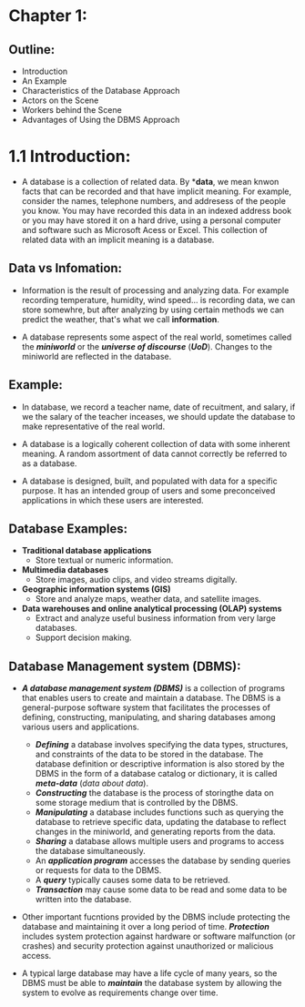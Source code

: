 # Chapter 1:
## Outline:
- Introduction
- An Example
- Characteristics of the Database Approach
- Actors on the Scene
- Workers behind the Scene
- Advantages of Using the DBMS Approach

# 1.1 Introduction:
- A database is a collection of related data. By ***data**, we mean knwon facts that can be recorded and that have implicit meaning. For example, consider the names, telephone numbers, and addresess of the people you know. You may have recorded this data in an indexed address book or you may have stored it on a hard drive, using a personal computer and software such as Microsoft Acess or Excel. This collection of related data with an implicit meaning is a database.

## Data vs Infomation:
- Information is the result of processing and analyzing data. For example recording temperature, humidity, wind speed... is recording data, we can store somewhre, but after analyzing by using certain methods we can predict the weather, that's what we call **information**.

- A database represents some aspect of the real world, sometimes called the ***miniworld*** or the ***universe of discourse*** (***UoD***). Changes to the miniworld are reflected in the database.
## Example:
- In database, we record a teacher name, date of recuitment, and salary, if we the salary of the teacher inceases, we should update the database to make representative of the real world.

- A database is a logically coherent collection of data with some inherent meaning. A random assortment of data cannot correctly be referred to as a database.
- A database is designed, built, and populated with data for a specific purpose. It has an intended group of users and some preconceived applications in which these users are interested.

## Database Examples:
- **Traditional database applications**
  - Store textual or numeric information.
- **Multimedia databases**
  - Store images, audio clips, and video streams digitally.
- **Geographic information systems (GIS)**
  - Store and analyze maps, weather data, and satellite images.
- **Data warehouses and online analytical processing (OLAP) systems**
  - Extract and analyze useful business information from very large databases.
  - Support decision making.

## **Database Management system (DBMS)**:
- ***A database management system (DBMS)*** is a collection of programs that enables users to create and maintain a database. The DBMS is a general-purpose software system that facilitates the processes of defining, constructing, manipulating, and sharing databases among various users and applications.
  - ***Defining*** a database involves specifying the data types, structures, and constraints of the data to be stored in the database. The database definition or descriptive information is also stored by the DBMS in the form of a database catalog or dictionary, it is called ***meta-data*** (*data about data*).
  - ***Constructing*** the database is the process of storingthe data on some storage medium that is controlled by the DBMS.
  - ***Manipulating*** a database includes functions such as querying the database to retrieve specific data, updating the database to reflect changes in the miniworld, and generating reports from the data.
  - ***Sharing*** a database allows multiple users and programs to access the database simultaneously.
  - An ***application program*** accesses the database by sending queries or requests for data to the DBMS.
  - A ***query*** typically causes some data to be retrieved.
  - ***Transaction*** may cause some data to be read and some data to be written into the database.

- Other important fucntions provided by the DBMS include protecting the database and maintaining it over a long period of time. ***Protection*** includes system protection against hardware or software malfunction (or crashes) and security protection against unauthorized or malicious access.
- A typical large database may have a life cycle of many years, so the DBMS must be able to ***maintain*** the database system by allowing the system to evolve as requirements change over time.